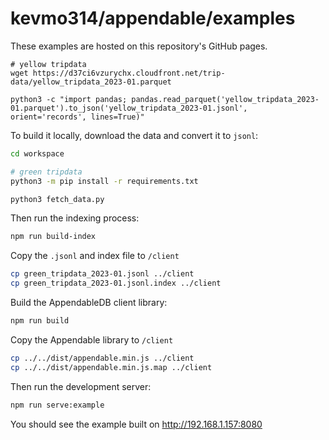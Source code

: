 # kevmo314/appendable/examples

These examples are hosted on this repository's GitHub pages.


```
# yellow tripdata
wget https://d37ci6vzurychx.cloudfront.net/trip-data/yellow_tripdata_2023-01.parquet

python3 -c "import pandas; pandas.read_parquet('yellow_tripdata_2023-01.parquet').to_json('yellow_tripdata_2023-01.jsonl', orient='records', lines=True)"
```

To build it locally, download the data and convert it to `jsonl`:

```sh
cd workspace 

# green tripdata
python3 -m pip install -r requirements.txt

python3 fetch_data.py
```

Then run the indexing process:

```sh
npm run build-index
```

Copy the `.jsonl` and index file to `/client`

```sh
cp green_tripdata_2023-01.jsonl ../client
cp green_tripdata_2023-01.jsonl.index ../client
```

Build the AppendableDB client library:

```sh
npm run build
```

Copy the Appendable library to `/client`

```sh
cp ../../dist/appendable.min.js ../client
cp ../../dist/appendable.min.js.map ../client
```


Then run the development server:

```sh
npm run serve:example
```


You should see the example built on http://192.168.1.157:8080
